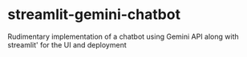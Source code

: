 # streamlit-gemini-chatbot
 Rudimentary implementation of a chatbot using Gemini API along with streamlit' for the UI and deployment
